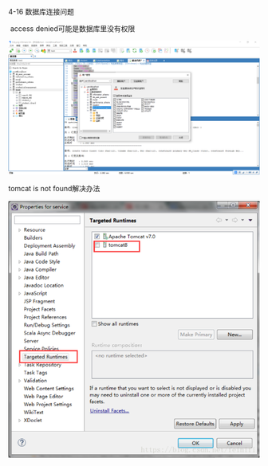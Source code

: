 4-16 数据库连接问题

​	access denied可能是数据库里没有权限

![image-20210416163638117](https://raw.githubusercontent.com/Leopard-S/pics_bed/master/20210416163640.png)

tomcat is not found解决办法

![image-20210416165346931](https://raw.githubusercontent.com/Leopard-S/pics_bed/master/20210416165348.png)	